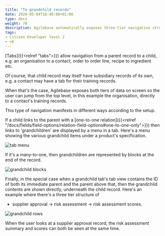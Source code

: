 ```yaml
---
title: "To grandchild records"
date: 2020-05-04T16:40:00+01:00
type: docs
weight: 70
description: Agilebase automatically exposes three-tier navigation structures
tags:
- Citizen Developer level 2
- v6
---
```

[Tabs]({{<relref "tabs">}}) allow navigation from a parent record to a child, e.g. an organisation to a contact, order to order line, recipe to ingredient etc.

Of course, that child record may itself have subsidiary records of its own, e.g. a contact may have a tab for their training records.

When that's the case, Agilebase exposes both tiers of data on screen so the user can jump from the top level, in this example the organisation, directly to a contact's training records.

This type of navigation manifests in different ways according to the setup.

If a child links to the parent with a [one-to-one relation]({{<relref "/docs/fields/field-options/relation-field-options#one-to-one-only">}}) then links to 'grandchildren' are displayed by a menu in a tab. Here's a menu showing the various grandchild items under a product's specification.

![tab menu](/tab-menu.png)

If it's a many-to-one, then grandchildren are represented by blocks at the end of the record. 

![grandchild blocks](/grandchild-blocks.png)

Finally, in the special case when a grandchild tab's tab view contains the ID of both its immediate parent and the parent above that, then the grandchild contents are shown directly, underneath the child record. Here's an example where there's a three tier structure of

* supplier approval -> risk assessment -> risk assessment scores.

![grandchild rows](/grandchild-table.png)

When the user looks at a supplier approval record, the risk assessment summary and scores can both be seen at the same time.
